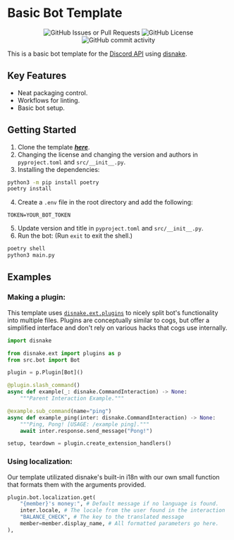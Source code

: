 # Basic Bot Template

<div style="text-align: center;">

![GitHub Issues or Pull Requests](https://img.shields.io/github/issues/OseSem/bot-template)
![GitHub License](https://img.shields.io/github/license/OseSem/bot-template)
![GitHub commit activity](https://img.shields.io/github/commit-activity/w/OseSem/bot-template)

</div>

This is a basic bot template for the [Discord API](https://discord.com/developers/docs/intro) using [disnake](https://docs.disnake.dev).


## Key Features
- Neat packaging control.
- Workflows for linting.
- Basic bot setup.

## Getting Started
1. Clone the template ***[here](https://github.com/new?template_name=bot-template&template_owner=OseSem)***.
2. Changing the license and changing the version and authors in `pyproject.toml` and `src/__init__.py`.
3. Installing the dependencies:
```bash
python3 -m pip install poetry
poetry install
```
4. Create a `.env` file in the root directory and add the following:
```env
TOKEN=YOUR_BOT_TOKEN
```
5. Update version and title in `pyproject.toml` and `src/__init__.py`.
6. Run the bot: (Run `exit` to exit the shell.)
```bash
poetry shell
python3 main.py
```

## Examples
### Making a plugin:
This template uses [`disnake.ext.plugins`](https://github.com/DisnakeCommunity/disnake-ext-plugins) to nicely split bot's functionality into multiple files. Plugins are conceptually similar to cogs, but offer a simplified interface and don't rely on various hacks that cogs use internally.
```python
import disnake

from disnake.ext import plugins as p
from src.bot import Bot

plugin = p.Plugin[Bot]()

@plugin.slash_command()
async def example(_: disnake.CommandInteraction) -> None:
    """Parent Interaction Example."""

@example.sub_command(name="ping")
async def example_ping(inter: disnake.CommandInteraction) -> None:
    """Ping, Pong! [USAGE: /example ping]."""
    await inter.response.send_message("Pong!")

setup, teardown = plugin.create_extension_handlers()

```

### Using localization:
Our template utilizated disnake's built-in i18n with our own small function that formats them with the arguments provided.
```python
plugin.bot.localization.get(
    "{member}'s money:", # Default message if no language is found.
    inter.locale, # The locale from the user found in the interaction
    "BALANCE_CHECK", # The key to the translated message
    member=member.display_name, # All formatted parameters go here.
),
```
